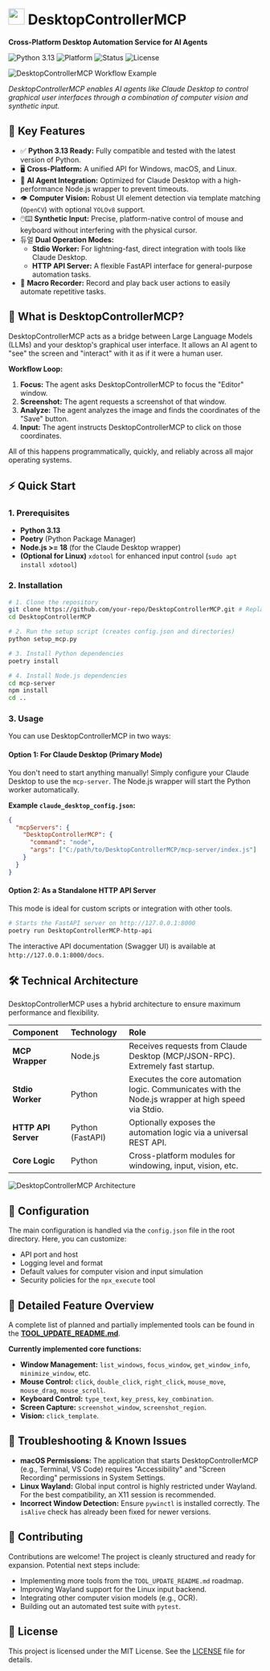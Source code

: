 # <img src="https://raw.githubusercontent.com/Core-UI/DesktopControllerMCP/main/assets/DesktopControllerMCP-logo.png" width="32" height="32"> DesktopControllerMCP

**Cross-Platform Desktop Automation Service for AI Agents**

![Python 3.13](https://img.shields.io/badge/Python-3.13-blue.svg)
![Platform](https://img.shields.io/badge/Platform-Windows%20%7C%20macOS%20%7C%20Linux-lightgrey.svg)
![Status](https://img.shields.io/badge/Status-Stable-green.svg)
![License](https://img.shields.io/badge/License-MIT-green.svg)

<img src="https://raw.githubusercontent.com/Core-UI/DesktopControllerMCP/main/assets/DesktopControllerMCP-workflow.png" alt="DesktopControllerMCP Workflow Example">

*DesktopControllerMCP enables AI agents like Claude Desktop to control graphical user interfaces through a combination of computer vision and synthetic input.*

## 🚀 Key Features

- ✅ **Python 3.13 Ready:** Fully compatible and tested with the latest version of Python.
- 🖥️ **Cross-Platform:** A unified API for Windows, macOS, and Linux.
- 🤖 **AI Agent Integration:** Optimized for Claude Desktop with a high-performance Node.js wrapper to prevent timeouts.
- 👁️ **Computer Vision:** Robust UI element detection via template matching (`OpenCV`) with optional `YOLOv8` support.
- 🖱️⌨️ **Synthetic Input:** Precise, platform-native control of mouse and keyboard without interfering with the physical cursor.
- 듀얼 **Dual Operation Modes:**
    - **Stdio Worker:** For lightning-fast, direct integration with tools like Claude Desktop.
    - **HTTP API Server:** A flexible FastAPI interface for general-purpose automation tasks.
- 📼 **Macro Recorder:** Record and play back user actions to easily automate repetitive tasks.

## 🎯 What is DesktopControllerMCP?

DesktopControllerMCP acts as a bridge between Large Language Models (LLMs) and your desktop's graphical user interface. It allows an AI agent to "see" the screen and "interact" with it as if it were a human user.

**Workflow Loop:**
1.  **Focus:** The agent asks DesktopControllerMCP to focus the "Editor" window.
2.  **Screenshot:** The agent requests a screenshot of that window.
3.  **Analyze:** The agent analyzes the image and finds the coordinates of the "Save" button.
4.  **Input:** The agent instructs DesktopControllerMCP to click on those coordinates.

All of this happens programmatically, quickly, and reliably across all major operating systems.

## ⚡ Quick Start

### 1. Prerequisites
- **Python 3.13**
- **Poetry** (Python Package Manager)
- **Node.js >= 18** (for the Claude Desktop wrapper)
- **(Optional for Linux)** `xdotool` for enhanced input control (`sudo apt install xdotool`)

### 2. Installation
```bash
# 1. Clone the repository
git clone https://github.com/your-repo/DesktopControllerMCP.git # Replace with your repo URL
cd DesktopControllerMCP

# 2. Run the setup script (creates config.json and directories)
python setup_mcp.py

# 3. Install Python dependencies
poetry install

# 4. Install Node.js dependencies
cd mcp-server
npm install
cd ..
```

### 3. Usage

You can use DesktopControllerMCP in two ways:

#### Option 1: For Claude Desktop (Primary Mode)
You don't need to start anything manually! Simply configure your Claude Desktop to use the `mcp-server`. The Node.js wrapper will start the Python worker automatically.

**Example `claude_desktop_config.json`:**
```json
{
  "mcpServers": {
    "DesktopControllerMCP": {
      "command": "node",
      "args": ["C:/path/to/DesktopControllerMCP/mcp-server/index.js"]
    }
  }
}
```

#### Option 2: As a Standalone HTTP API Server
This mode is ideal for custom scripts or integration with other tools.

```bash
# Starts the FastAPI server on http://127.0.0.1:8000
poetry run DesktopControllerMCP-http-api
```
The interactive API documentation (Swagger UI) is available at `http://127.0.0.1:8000/docs`.

## 🛠️ Technical Architecture

DesktopControllerMCP uses a hybrid architecture to ensure maximum performance and flexibility.

| Component | Technology | Role |
| :--- | :--- | :--- |
| **MCP Wrapper** | Node.js | Receives requests from Claude Desktop (MCP/JSON-RPC). Extremely fast startup. |
| **Stdio Worker** | Python | Executes the core automation logic. Communicates with the Node.js wrapper at high speed via Stdio. |
| **HTTP API Server** | Python (FastAPI) | Optionally exposes the automation logic via a universal REST API. |
| **Core Logic** | Python | Cross-platform modules for windowing, input, vision, etc. |

<img src="https://raw.githubusercontent.com/Core-UI/DesktopControllerMCP/main/assets/DesktopControllerMCP-architecture.png" alt="DesktopControllerMCP Architecture">

## 🔧 Configuration

The main configuration is handled via the `config.json` file in the root directory. Here, you can customize:
- API port and host
- Logging level and format
- Default values for computer vision and input simulation
- Security policies for the `npx_execute` tool

## 🔀 Detailed Feature Overview

A complete list of planned and partially implemented tools can be found in the **[TOOL_UPDATE_README.md](TOOL_UPDATE_README.md)**.

**Currently implemented core functions:**
- **Window Management:** `list_windows`, `focus_window`, `get_window_info`, `minimize_window`, etc.
- **Mouse Control:** `click`, `double_click`, `right_click`, `mouse_move`, `mouse_drag`, `mouse_scroll`.
- **Keyboard Control:** `type_text`, `key_press`, `key_combination`.
- **Screen Capture:** `screenshot_window`, `screenshot_region`.
- **Vision:** `click_template`.

## 🐛 Troubleshooting & Known Issues

- **macOS Permissions:** The application that starts DesktopControllerMCP (e.g., Terminal, VS Code) requires "Accessibility" and "Screen Recording" permissions in System Settings.
- **Linux Wayland:** Global input control is highly restricted under Wayland. For the best compatibility, an X11 session is recommended.
- **Incorrect Window Detection:** Ensure `pywinctl` is installed correctly. The `isAlive` check has already been fixed for newer versions.

## 🤝 Contributing

Contributions are welcome! The project is cleanly structured and ready for expansion. Potential next steps include:
- Implementing more tools from the `TOOL_UPDATE_README.md` roadmap.
- Improving Wayland support for the Linux input backend.
- Integrating other computer vision models (e.g., OCR).
- Building out an automated test suite with `pytest`.

## 📄 License

This project is licensed under the MIT License. See the [LICENSE](LICENSE) file for details.
